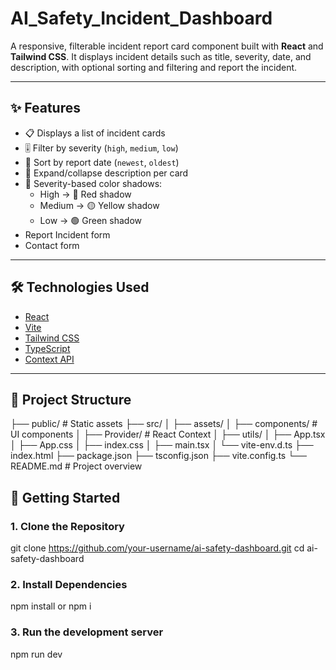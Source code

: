 # AI_Safety_Incident_Dashboard

A responsive, filterable incident report card component built with **React** and **Tailwind CSS**. It displays incident details such as title, severity, date, and description, with optional sorting and filtering and report the incident.

---

## ✨ Features

- 📋 Displays a list of incident cards
- 🎚️ Filter by severity (`high`, `medium`, `low`)
- 📅 Sort by report date (`newest`, `oldest`)
- 🔎 Expand/collapse description per card
- 🌈 Severity-based color shadows:
  - High → 🔴 Red shadow
  - Medium → 🟡 Yellow shadow
  - Low → 🟢 Green shadow
- Report Incident form
- Contact form
---

## 🛠 Technologies Used

- [React](https://reactjs.org/)
- [Vite](https://vitejs.dev/)
- [Tailwind CSS](https://tailwindcss.com/)
- [TypeScript](https://www.typescriptlang.org/)
- [Context API](https://reactjs.org/docs/context.html)

---

## 📁 Project Structure

├── public/ # Static assets
├── src/
│ ├── assets/ 
│ ├── components/ # UI components
│ ├── Provider/ # React Context
│ ├── utils/ 
│ ├── App.tsx 
│ ├── App.css 
│ ├── index.css 
│ ├── main.tsx 
│ └── vite-env.d.ts 
├── index.html 
├── package.json
├── tsconfig.json
├── vite.config.ts 
└── README.md # Project overview


## 🚀 Getting Started

### 1. Clone the Repository

git clone https://github.com/your-username/ai-safety-dashboard.git
cd ai-safety-dashboard


### 2. Install Dependencies

npm install or npm i


### 3. Run the development server

npm run dev

